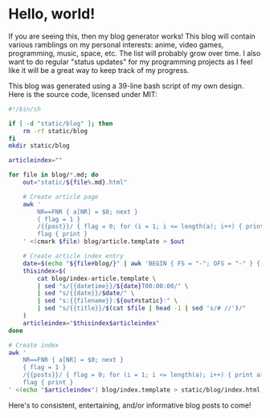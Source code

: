 # Hello, world!

If you are seeing this, then my blog generator works! This blog will contain
various ramblings on my personal interests: anime, video games, programming,
music, space, etc. The list will probably grow over time. I also want to do
regular "status updates" for my programming projects as I feel like it will be
a great way to keep track of my progress.

This blog was generated using a 39-line bash script of my own design. Here is
the source code, licensed under MIT:

```sh
#!/bin/sh

if [ -d "static/blog" ]; then
    rm -rf static/blog
fi
mkdir static/blog

articleindex=""

for file in blog/*.md; do
    out="static/${file%.md}.html"

    # Create article page
    awk '
        NR==FNR { a[NR] = $0; next }
        { flag = 1 }
        /{{post}}/ { flag = 0; for (i = 1; i <= length(a); i++) { print a[i] } }
        flag { print }
    ' <(cmark $file) blog/article.template > $out

    # Create article index entry
    date=$(echo "${file#blog/}" | awk 'BEGIN { FS = "-"; OFS = "-" } { print $1, $2, $3 }')
    thisindex=$(
        cat blog/index-article.template \
        | sed "s/{{datetime}}/${date}T00:00:00/" \
        | sed "s/{{date}}/$date/" \
        | sed "s:{{filename}}:${out#static}:" \
        | sed "s/{{title}}/$(cat $file | head -1 | sed 's/# //')/"
    )
    articleindex="$thisindex$articleindex"
done

# Create index
awk '
    NR==FNR { a[NR] = $0; next }
    { flag = 1 }
    /{{posts}}/ { flag = 0; for (i = 1; i <= length(a); i++) { print a[i] } }
    flag { print }
' <(echo "$articleindex") blog/index.template > static/blog/index.html
```

Here's to consistent, entertaining, and/or informative blog posts to come!
